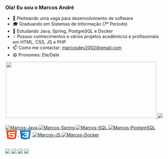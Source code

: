 ### Ola! Eu sou o Marcos André

- 🔭 Pleiteando uma vaga para desenvolvimento de software
- 🎓 Graduando em Sistemas de Informação (7º Período)
- 🌱 Estudando Java, Spring, PostgreSQL e Docker
- 💡 Possuo conhecimentos e vários projetos acadêmicos e profissionais em HTML, CSS, JS e PHP
- 📫 Como me contactar: marcosdev2002@gmail.com
- 😄 Pronomes: Ele/Dele

<div align="center">
  <a href="https://github.com/devopMarkz">
  <img height="180em" width= "480px" src="https://bad-apple-github-readme.vercel.app/api?username=devopMarkz&show_icons=true&count_private=true&line_height=20&icon_color=00b3ff&theme=blue-green&title_color=00b3ff"/>
  <img height="180em" src="https://github-readme-mwendwa.vercel.app/api/top-langs/?username=devopMarkz&layout=compact&count_private=true&theme=blue-green&title_color=00b3ff"/>
</div>

<div style="display: inline_block"><br>
  <img align="center" alt="Marcos-Java" height="30" width="40" src="https://cdn.jsdelivr.net/gh/devicons/devicon/icons/java/java-original.svg">
  <img align="center" alt="Marcos-Spring" height="40" width="45" src="https://devicon-website.vercel.app/api/spring/original-wordmark.svg"></img>
  <img align="center" alt="Marcos-SQL" height="30" width="40" src="https://cdn.jsdelivr.net/gh/devicons/devicon@latest/icons/azuresqldatabase/azuresqldatabase-original.svg"/>
  <img align="center" alt="Marcos-PostgreSQL" height="30" width="40" src="https://devicon-website.vercel.app/api/postgresql/original.svg"></img>
  <img align="center" alt="Marcos-HTML" height="30" width="40" src="https://raw.githubusercontent.com/devicons/devicon/master/icons/html5/html5-original.svg">
  <img align="center" alt="Marcos-CSS" height="30" width="40" src="https://raw.githubusercontent.com/devicons/devicon/master/icons/css3/css3-original.svg"> 
  <img align="center" alt="Marcos-JS" height="30" width="40" src="https://devicon-website.vercel.app/api/javascript/original.svg"></img>
  <img align="center" alt="Marcos-Docker" height="35" width="40" src="https://cdn.jsdelivr.net/gh/devicons/devicon@latest/icons/docker/docker-original-wordmark.svg"/>
  
          
</div>
  
  ## 

<div>
  <a href="https://instagram.com/slva.markz?igshid=YmMyMTA2M2Y=" target="_blank"><img src="https://img.shields.io/badge/-Instagram-%23E4405F?style=for-the-badge&logo=instagram&logoColor=white" target="_blank"></a>
  <a href="https://discord.com/channels/@me" target="_blank"><img src="https://img.shields.io/badge/Discord-7289DA?style=for-the-badge&logo=discord&logoColor=white" target="_blank"></a> 
  <a href = "mailto:marcosdev2002@gmail.com"><img src="https://img.shields.io/badge/-Gmail-%23333?style=for-the-badge&logo=gmail&logoColor=white" target="_blank"></a>
  <a href="https://www.linkedin.com/in/marcos-andr%C3%A9-costa-da-silva-51807625a" target="_blank"><img src="https://img.shields.io/badge/-LinkedIn-%230077B5?style=for-the-badge&logo=linkedin&logoColor=white" target="_blank"></a> 
  
  </div>
